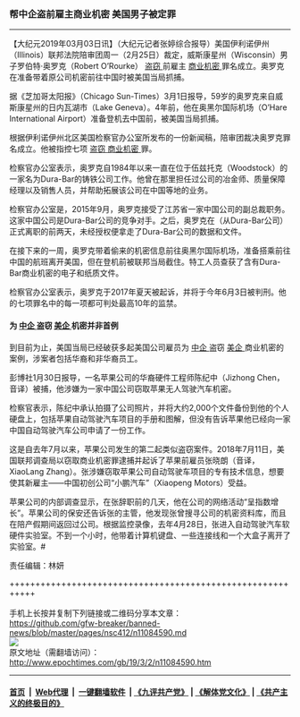 ### 帮中企盗前雇主商业机密 美国男子被定罪
------------------------

<p>
 【大纪元2019年03月03日讯】（大纪元记者张婷综合报导）美国伊利诺伊州（Illinois）联邦法院陪审团周一（2月25日）裁定，威斯康星州（Wisconsin）男子罗伯特·奥罗克（Robert O’Rourke）
 <a href="http://www.epochtimes.com/gb/tag/%E7%9B%97%E7%AA%83.html">
  盗窃
 </a>
 前雇主
 <a href="http://www.epochtimes.com/gb/tag/%E5%95%86%E4%B8%9A%E6%9C%BA%E5%AF%86.html">
  商业机密
 </a>
 罪名成立。奥罗克在准备带着原公司机密前往中国时被美国当局抓捕。
</p>
<p>
 据《芝加哥太阳报》（Chicago Sun-Times）3月1日报导，59岁的奥罗克来自威斯康星州的日内瓦湖市（Lake Geneva）。4年前，他在奥黑尔国际机场（O’Hare International Airport）准备登机去中国前，被美国当局抓捕。
</p>
<p>
 根据伊利诺伊州北区美国检察官办公室所发布的一份新闻稿，陪审团裁决奥罗克罪名成立。他被指控七项
 <a href="http://www.epochtimes.com/gb/tag/%E7%9B%97%E7%AA%83.html">
  盗窃
 </a>
 <a href="http://www.epochtimes.com/gb/tag/%E5%95%86%E4%B8%9A%E6%9C%BA%E5%AF%86.html">
  商业机密
 </a>
 罪。
</p>
<p>
 检察官办公室表示，奥罗克自1984年以来一直在位于伍兹托克（Woodstock）的一家名为Dura-Bar的铸铁公司工作。他曾在那里担任过公司的冶金师、质量保障经理以及销售人员，并帮助拓展该公司在中国等地的业务。
</p>
<p>
 检察官办公室是，2015年9月，奥罗克接受了江苏省一家中国公司的副总裁职务。这家中国公司是Dura-Bar公司的竞争对手。之后，奥罗克在（从Dura-Bar公司）正式离职的前两天，未经授权便拿走了Dura-Bar公司的数据和文件。
</p>
<p>
 在接下来的一周，奥罗克带着偷来的机密信息前往奥黑尔国际机场，准备搭乘前往中国的航班离开美国，但在登机前被联邦当局截住。特工人员查获了含有Dura-Bar商业机密的电子和纸质文件。
</p>
<p>
 检察官办公室表示，奥罗克于2017年夏天被起诉，并将于今年6月3日被判刑。他的七项罪名中的每一项都可判处最高10年的监禁。
</p>
<h4>
 为
 <a href="http://www.epochtimes.com/gb/tag/%E4%B8%AD%E4%BC%81.html">
  中企
 </a>
 盗窃
 <a href="http://www.epochtimes.com/gb/tag/%E7%BE%8E%E4%BC%81.html">
  美企
 </a>
 机密并非首例
</h4>
<p>
 到目前为止，美国当局已经破获多起美国公司雇员为
 <a href="http://www.epochtimes.com/gb/tag/%E4%B8%AD%E4%BC%81.html">
  中企
 </a>
 盗窃
 <a href="http://www.epochtimes.com/gb/tag/%E7%BE%8E%E4%BC%81.html">
  美企
 </a>
 商业机密的案例，涉案者包括华裔和非华裔员工。
</p>
<p>
 彭博社1月30日报导，一名苹果公司的华裔硬件工程师陈纪中（Jizhong Chen，音译）被捕，他涉嫌为一家中国公司窃取苹果无人驾驶汽车机密。
</p>
<p>
 检察官表示，陈纪中承认拍摄了公司照片，并将大约2,000个文件备份到他的个人硬盘上，包括苹果自动驾驶汽车项目的手册和图解，但没有告诉苹果他已经向一家中国自动驾驶汽车公司申请了一份工作。
</p>
<p>
 这是自去年7月以来，苹果公司发生的第二起类似盗窃案件。2018年7月11日，美国联邦调查局以窃取商业机密罪逮捕并起诉了苹果前雇员张晓朗（音译，XiaoLang Zhang）。张涉嫌窃取苹果公司自动驾驶车项目的专有技术信息，想要使其新雇主——中国初创公司“小鹏汽车”（Xiaopeng Motors）受益。
</p>
<p>
 苹果公司的内部调查显示，在张辞职前的几天，他在公司的网络活动“呈指数增长”。苹果公司的保安还告诉张的主管，他发现张曾搜寻公司的机密资料库，而且在陪产假期间返回过公司。根据监控录像，去年4月28日，张进入自动驾驶汽车软硬件实验室。不到一个小时，他带着计算机键盘、一些连接线和一个大盒子离开了实验室。#
</p>
<p>
 责任编辑：林妍
</p>

+++++++++++++++++++++++++++++++++++++++++++++++++++++++++++<br/><br/>
手机上长按并复制下列链接或二维码分享本文章：<br/>
https://github.com/gfw-breaker/banned-news/blob/master/pages/nsc412/n11084590.md <br/>
<a href='https://github.com/gfw-breaker/banned-news/blob/master/pages/nsc412/n11084590.md'><img src='https://github.com/gfw-breaker/banned-news/blob/master/pages/nsc412/n11084590.md.png'/></a> <br/>
原文地址（需翻墙访问）：http://www.epochtimes.com/gb/19/3/2/n11084590.htm


------------------------
#### [首页](https://github.com/gfw-breaker/banned-news/blob/master/README.md) &nbsp;|&nbsp; [Web代理](https://github.com/labour-camp/helloworld) &nbsp;|&nbsp; [一键翻墙软件](https://github.com/gfw-breaker/nogfw/blob/master/README.md) &nbsp;| [《九评共产党》](https://github.com/gfw-breaker/9ping.md/blob/master/README.md#九评之一评共产党是什么) | [《解体党文化》](https://github.com/gfw-breaker/jtdwh.md/blob/master/README.md) | [《共产主义的终极目的》](https://github.com/gfw-breaker/gczydzjmd.md/blob/master/README.md)

